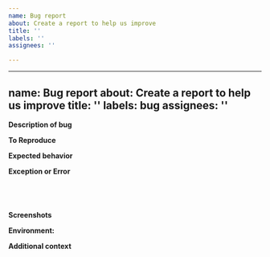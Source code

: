 ```yaml
---
name: Bug report
about: Create a report to help us improve
title: ''
labels: ''
assignees: ''

---
```


---
name: Bug report
about: Create a report to help us improve
title: ''
labels: bug
assignees: ''
---

<!-- Verify first that your issue is not already reported -->

<!-- Please use this template while reporting a bug and provide as much info as possible. Not doing so may result in your bug not being addressed in a timely manner. Thanks! -->

<!-- If possible complete *all* sections as described. Don't remove any section. -->

**Description of bug**

<!-- A clear and concise description of what the bug is. -->

**To Reproduce**

<!--
Steps to reproduce the behavior:
1. Go to '...'
2. Click on '....'
3. Scroll down to '....'
4. See error
-->

**Expected behavior**

<!-- A clear and concise description of what you expected to happen. -->

**Exception or Error**

<pre><code>
<!-- If the issue is accompanied by an exception or an error, please share it below: -->
<!-- ✍️-->
</code></pre>

**Screenshots**

<!-- If applicable, add screenshots to help explain your problem. -->

**Environment:**

<!--
 Add information about your environment
 - OS: [e.g. iOS, Ubuntu]
 - Browser [e.g. Chrome (69.0.3472.3), Firefox (62.0.3)]
 - Node [e.g 8.9.1]
 - Etc
-->

**Additional context**

<!-- Add any other context about the problem here. -->
